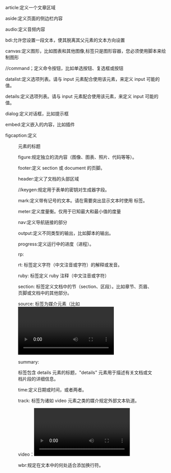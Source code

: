 article:定义一个文章区域

aside:定义页面的侧边栏内容

audio:定义音频内容

bdi:允许您设置一段文本，使其脱离其父元素的文本方向设置

canvas:定义图形，比如图表和其他图像,标签只是图形容器，您必须使用脚本来绘制图形

//command；定义命令按钮，比如单选按钮、复选框或按钮

datalist:定义选项列表。请与 input 元素配合使用该元素，来定义 input 可能的值。

details:定义选项列表。请与 input 元素配合使用该元素，来定义 input 可能的值。

dialog:定义对话框，比如提示框

embed:定义嵌入的内容，比如插件

figcaption:定义<figure> 元素的标题

figure:规定独立的流内容（图像、图表、照片、代码等等）。

footer:定义 section 或 document 的页脚。

header:定义了文档的头部区域

//keygen:规定用于表单的密钥对生成器字段。

mark:定义带有记号的文本。请在需要突出显示文本时使用 <m> 标签。

meter:定义度量衡。仅用于已知最大和最小值的度量

nav:定义导航链接的部分

output:定义不同类型的输出，比如脚本的输出。

progress:定义运行中的进度（进程）。

rp:<rp> 标签在 ruby 注释中使用，以定义不支持 ruby 元素的浏览器所显示的内容。

rt:<rt> 标签定义字符（中文注音或字符）的解释或发音。

ruby:<ruby> 标签定义 ruby 注释（中文注音或字符）

section: 标签定义文档中的节（section、区段）。比如章节、页眉、页脚或文档中的其他部分。

source: 标签为媒介元素（比如 <video> 和 <audio>）定义媒介资源。

summary:<summary> 标签包含 details 元素的标题，"details" 元素用于描述有关文档或文档片段的详细信息。

time:定义日期或时间，或者两者。

track:<track> 标签为诸如 video 元素之类的媒介规定外部文本轨道。

video：<video> 标签定义视频，比如电影片段或其他视频流。

wbr:规定在文本中的何处适合添加换行符。

